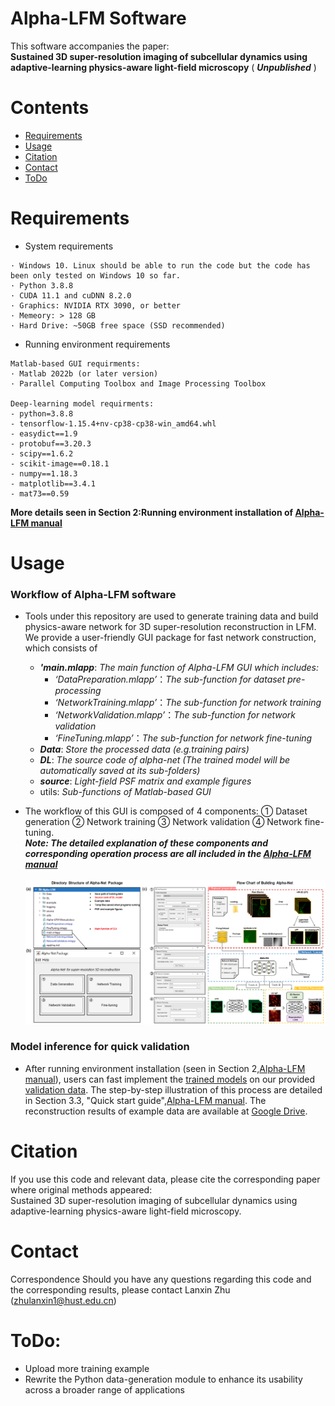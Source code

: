 
# Alpha-LFM Software
This software accompanies the paper:
\
**Sustained 3D super-resolution imaging of subcellular dynamics using adaptive-learning physics-aware light-field microscopy** ( ***Unpublished*** )

# Contents
- [Requirements](#Requirements)
- [Usage](#Usage)
- [Citation](#Citation)
- [Contact](#Contact)
- [ToDo](#ToDo)
# Requirements

- System requirements
```
· Windows 10. Linux should be able to run the code but the code has been only tested on Windows 10 so far.
· Python 3.8.8 
· CUDA 11.1 and cuDNN 8.2.0
· Graphics: NVIDIA RTX 3090, or better
· Memeory: > 128 GB 
· Hard Drive: ~50GB free space (SSD recommended)
```
- Running environment requirements 
```
Matlab-based GUI requirments:
· Matlab 2022b (or later version)
· Parallel Computing Toolbox and Image Processing Toolbox

Deep-learning model requirments:
- python=3.8.8
- tensorflow-1.15.4+nv-cp38-cp38-win_amd64.whl
- easydict==1.9
- protobuf==3.20.3
- scipy==1.6.2
- scikit-image==0.18.1
- numpy==1.18.3
- matplotlib==3.4.1
- mat73==0.59
```
**More details seen in Section 2:Running environment installation of [Alpha-LFM manual](/Alpha-LFM%20Manual.pdf)**


# Usage
### Workflow of Alpha-LFM software
* Tools under this repository are used to generate training data and build physics-aware network for 3D super-resolution reconstruction in LFM. 
We provide a user-friendly GUI package for fast network construction, which consists of 

  * ***'main.mlapp***: *The main function of Alpha-LFM GUI which includes:*
  	* *‘DataPreparation.mlapp’*：*The sub-function for dataset pre-processing*
	* *‘NetworkTraining.mlapp’*：*The sub-function for network training*
	* *‘NetworkValidation.mlapp’*：*The sub-function for network validation*
	* *‘FineTuning.mlapp’*：*The sub-function for network fine-tuning*
  * ***Data***: *Store the processed data (e.g.training pairs)*
  * ***DL***: *The source code of alpha-net  (The trained model will be automatically saved at its sub-folders)*
  * ***source***: *Light-field PSF matrix and example figures*
  * utils: *Sub-functions of Matlab-based GUI*
  
* The workflow of this GUI is composed of 4 components:
  ① Dataset generation ② Network training ③ Network validation ④ Network fine-tuning.
 \
***Note: The detailed explanation of these components and corresponding operation process are all included in the [Alpha-LFM manual](/Alpha-LFM%20Manual.pdf)***
  \
  \
![GUI screenshot](./source/manual_source/GUI_FLOW.png)

### Model inference for quick validation
   * After running environment installation (seen in Section 2,[Alpha-LFM manual](/Alpha-LFM%20Manual.pdf)), users can fast implement the [trained models](/DL/checkpoint) on our provided [validation data](/example/validation_data).
     The step-by-step illustration of this process are detailed in Section 3.3, "Quick start guide",[Alpha-LFM manual](/Alpha-LFM%20Manual.pdf). The reconstruction results of example data are available at [Google Drive](https://drive.google.com/file/d/12gmTYRYSmYBnTj5Ha90yrMZVrBdFwLsv/view?usp=sharing).

# Citation
If you use this code and relevant data, please cite the corresponding paper where original methods appeared: 
\
Sustained 3D super-resolution imaging of subcellular dynamics using adaptive-learning physics-aware light-field microscopy. 

# Contact
Correspondence Should you have any questions regarding this code and the corresponding results, please contact Lanxin Zhu (zhulanxin1@hust.edu.cn)

# ToDo:
- Upload more training example
- Rewrite the Python data-generation module to enhance its usability across a broader range of applications 
